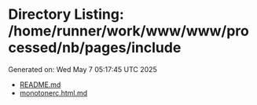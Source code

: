 # Directory Listing: /home/runner/work/www/www/processed/nb/pages/include
Generated on: Wed May  7 05:17:45 UTC 2025

- [README.md](README.md)
- [monotonerc.html.md](monotonerc.html.md)

